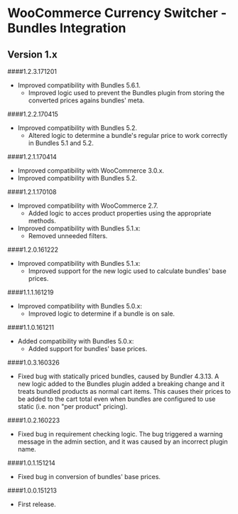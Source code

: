 # WooCommerce Currency Switcher - Bundles Integration

## Version 1.x
####1.2.3.171201
* Improved compatibility with Bundles 5.6.1.
	* Improved logic used to prevent the Bundles plugin from storing the converted prices agains bundles' meta.

####1.2.2.170415
* Improved compatibility with Bundles 5.2.
	* Altered logic to determine a bundle's regular price to work correctly in Bundles 5.1 and 5.2.

####1.2.1.170414
* Improved compatibility with WooCommerce 3.0.x.
* Improved compatibility with Bundles 5.2.

####1.2.1.170108
* Improved compatibility with WooCommerce 2.7.
	* Added logic to acces product properties using the appropriate methods.
* Improved compatibility with Bundles 5.1.x:
	* Removed unneeded filters.

####1.2.0.161222
* Improved compatibility with Bundles 5.1.x:
	* Improved support for the new logic used to calculate bundles' base prices.

####1.1.1.161219
* Improved compatibility with Bundles 5.0.x:
	* Improved logic to determine if a bundle is on sale.

####1.1.0.161211
* Added compatibility with Bundles 5.0.x:
	* Added support for bundles' base prices.

####1.0.3.160326
* Fixed bug with statically priced bundles, caused by Bundler 4.3.13. A new logic added to the Bundles plugin added a breaking change and it treats bundled products as normal cart items. This causes their prices to be added to the cart total even when bundles are configured to use static (i.e. non "per product" pricing).

####1.0.2.160223
* Fixed bug in requirement checking logic. The bug triggered a warning message in the admin section, and it was caused by an incorrect plugin name.

####1.0.1.151214
* Fixed bug in conversion of bundles' base prices.

####1.0.0.151213
* First release.
